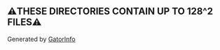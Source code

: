 ## ⚠️THESE DIRECTORIES CONTAIN UP TO 128^2 FILES⚠️

Generated by [GatorInfo](https://github.com/natronium/GatorInfo)